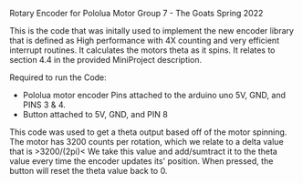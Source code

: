 Rotary Encoder for Pololua Motor
Group 7 - The Goats
Spring 2022

This is the code that was initally used to implement the new encoder library that is defined as
High performance with 4X counting and very efficient interrupt routines. It calculates the motors
theta as it spins. It relates to section 4.4 in the provided MiniProject description.

Required to run the Code:
- Pololua motor encoder Pins attached to the arduino uno 5V, GND, and PINS 3 & 4.
- Button attached to 5V, GND, and PIN 8

This code was used to get a theta output based off of the motor spinning.
The motor has 3200 counts per rotation, which we relate to a delta value that is >3200/(2pi)<
We take this value and add/sumtract it to the theta value every time the encoder updates its'
position.
When pressed, the button will reset the theta value back to 0.
